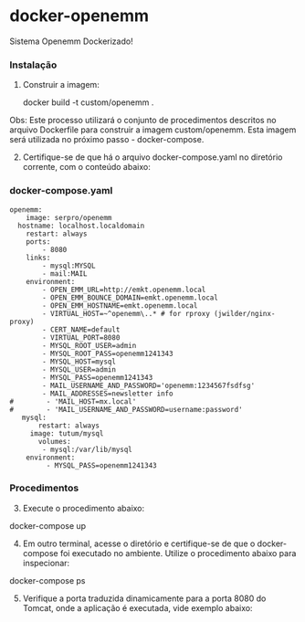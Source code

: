 # docker-openemm
Sistema Openemm Dockerizado!

### Instalação

1. Construir a imagem:

	docker build -t custom/openemm .

Obs: Este processo utilizará o conjunto de procedimentos descritos no arquivo Dockerfile para construir a imagem custom/openemm. Esta imagem será utilizada no próximo passo -  docker-compose.
	
2. Certifique-se de que há o arquivo docker-compose.yaml no diretório corrente, com o conteúdo abaixo:

### docker-compose.yaml
    openemm:
    	image: serpro/openemm
  	  hostname: localhost.localdomain
	    restart: always
	    ports:
        	- 8080
	    links:
        	- mysql:MYSQL
	        - mail:MAIL
    	environment:
        	- OPEN_EMM_URL=http://emkt.openemm.local
	        - OPEN_EMM_BOUNCE_DOMAIN=emkt.openemm.local  
	        - OPEN_EMM_HOSTNAME=emkt.openemm.local
	        - VIRTUAL_HOST=~^openemm\..* # for rproxy (jwilder/nginx-proxy)
	        - CERT_NAME=default
	        - VIRTUAL_PORT=8080
	        - MYSQL_ROOT_USER=admin
	        - MYSQL_ROOT_PASS=openemm1241343
	        - MYSQL_HOST=mysql
	       	- MYSQL_USER=admin
        	- MYSQL_PASS=openemm1241343
	        - MAIL_USERNAME_AND_PASSWORD='openemm:1234567fsdfsg'
        	- MAIL_ADDRESSES=newsletter info
	#        - 'MAIL_HOST=mx.local'
	#        - 'MAIL_USERNAME_AND_PASSWORD=username:password'
	   mysql:
	       restart: always
  	     image: tutum/mysql
    	   volumes:
      	    - mysql:/var/lib/mysql
       	environment:
         	 - MYSQL_PASS=openemm1241343

### Procedimentos

3. Execute o procedimento abaixo:

docker-compose up

4. Em outro terminal, acesse o diretório e certifique-se de que o docker-compose foi executado no ambiente. Utilize o procedimento abaixo para inspecionar:

docker-compose ps

5. Verifique a porta traduzida dinamicamente para a porta 8080 do Tomcat, onde a aplicação é executada, vide exemplo abaixo:




